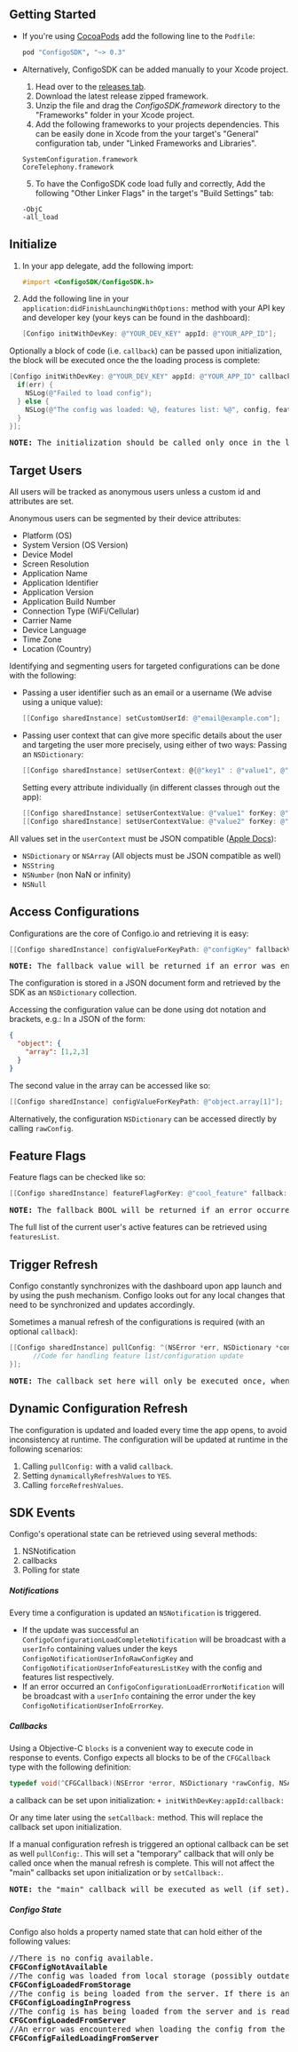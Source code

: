 ## Getting Started
* If you're using [CocoaPods](https://cocoapods.org) add the following line to the `Podfile`:

  ```ruby
  pod "ConfigoSDK", "~> 0.3"
  ```

* Alternatively, ConfigoSDK can be added manually to your Xcode project.
  1. Head over to the [releases tab](https://github.com/configo-io/configo-ios-sdk/releases).
  2. Download the latest release zipped framework.
  3. Unzip the file and drag the *ConfigoSDK.framework* directory to the "Frameworks" folder in your Xcode project.
  4. Add the following frameworks to your projects dependencies. This can be easily done in Xcode from the your target's "General" configuration tab, under "Linked Frameworks and Libraries".
  
    ```
    SystemConfiguration.framework
    CoreTelephony.framework
    ```
    
  5. To have the ConfigoSDK code load fully and correctly, 
  Add the following "Other Linker Flags" in the target's "Build Settings" tab:
  
    ```
    -ObjC
    -all_load
    ```
 
## Initialize 
1. In your app delegate, add the following import: 
  
    ```objective-c
    #import <ConfigoSDK/ConfigoSDK.h>
    ```
  
2. Add the following line in your `application:didFinishLaunchingWithOptions:` method with your API key and developer key (your keys can be found in the dashboard):

    ```objective-c
    [Configo initWithDevKey: @"YOUR_DEV_KEY" appId: @"YOUR_APP_ID"];
    ```
  
Optionally a block of code (i.e. `callback`) can be passed upon initialization, the block will be executed once the the loading process is complete:

  ```objective-c
  [Configo initWithDevKey: @"YOUR_DEV_KEY" appId: @"YOUR_APP_ID" callback: ^(NSError *err, NSDictionary *config, NSArray *features) {
    if(err) {
      NSLog(@"Failed to load config");
    } else {
      NSLog(@"The config was loaded: %@, features list: %@", config, features);
    }
  }];
  ```
  
<pre>
<b>NOTE:</b> The initialization should be called only once in the lifetime of the app. It has no effect on any consecutive calls.
</pre>

## Target Users
All users will be tracked as anonymous users unless a custom id and attributes are set.

Anonymous users can be segmented by their device attributes:
* Platform (OS)
* System Version (OS Version)
* Device Model
* Screen Resolution
* Application Name
* Application Identifier
* Application Version
* Application Build Number
* Connection Type (WiFi/Cellular)
* Carrier Name
* Device Language
* Time Zone
* Location (Country)

Identifying and segmenting users for targeted configurations can be done with the following:

* Passing a user identifier such as an email or a username (We advise using a unique value):

  ```objective-c
  [[Configo sharedInstance] setCustomUserId: @"email@example.com"];
  ```

* Passing user context that can give more specific details about the user and targeting the user more precisely, using either of two ways:
  Passing an `NSDictionary`:
  
  ```objective-c
  [[Configo sharedInstance] setUserContext: @{@"key1" : @"value1", @"key2": @"value2"}];
  ```
  
  Setting every attribute individually (in different classes through out the app):
  
  ```objective-c
  [[Configo sharedInstance] setUserContextValue: @"value1" forKey: @"key1"];
  [[Configo sharedInstance] setUserContextValue: @"value2" forKey: @"key2"];
  ```
  
All values set in the `userContext` must be JSON compatible ([Apple Docs](https://developer.apple.com/library/ios/documentation/Foundation/Reference/NSJSONSerialization_Class/)):
* `NSDictionary` or `NSArray` (All objects must be JSON compatible as well)
* `NSString`
* `NSNumber` (non NaN or infinity)
* `NSNull`

## Access Configurations
Configurations are the core of Configo.io and retrieving it is easy:

```objective-c
[[Configo sharedInstance] configValueForKeyPath: @"configKey" fallbackValue: @"fallbackString"];
```

<pre>
<b>NOTE:</b> The fallback value will be returned if an error was encountered or the configuration was not found.
</pre>

The configuration is stored in a JSON document form and retrieved by the SDK as an `NSDictionary` collection.

Accessing the configuration value can be done using dot notation and brackets, e.g.:
In a JSON of the form:

```json
{
  "object": {
    "array": [1,2,3]
  }
}
```

The second value in the array can be accessed like so:

```objective-c
[[Configo sharedInstance] configValueForKeyPath: @"object.array[1]"];
```

Alternatively, the configuration `NSDictionary` can be accessed directly by calling `rawConfig`.

## Feature Flags
Feature flags can be checked like so:

```objective-c
[[Configo sharedInstance] featureFlagForKey: @"cool_feature" fallback: YES];
```

<pre>
<b>NOTE:</b> The fallback BOOL will be returned if an error occurred or the feature was not found.
</pre>

The full list of the current user's active features can be retrieved using `featuresList`.

## Trigger Refresh

Configo constantly synchronizes with the dashboard upon app launch and by using the push mechanism. Configo looks out for any local changes that need to be synchronized and updates accordingly.

Sometimes a manual refresh of the configurations is required (with an optional `callback`):

```objective-c
[[Configo sharedInstance] pullConfig: ^(NSError *err, NSDictionary *config, NSArray *features) {
      //Code for handling feature list/configuration update
}];
```

<pre>
<b>NOTE:</b> The callback set here will only be executed once, when that specific call was made. It will have no effect on the callback set using the `setCallback:` method.
</pre>

## Dynamic Configuration Refresh
The configuration is updated and loaded every time the app opens, to avoid inconsistency at runtime. The configuration will be updated at runtime in the following scenarios:

1. Calling `pullConfig:` with a valid `callback`.
2. Setting `dynamicallyRefreshValues` to `YES`.
3. Calling `forceRefreshValues`.

## SDK Events
Configo's operational state can be retrieved using several methods:

1. NSNotification
2. callbacks
3. Polling for state


##### Notifications

Every time a configuration is updated an `NSNotification` is triggered.

* If the update was successful an `ConfigoConfigurationLoadCompleteNotification` will be broadcast with a `userInfo` containing values under the keys `ConfigoNotificationUserInfoRawConfigKey` and `ConfigoNotificationUserInfoFeaturesListKey` with the config and features list respectively.
* If an error occurred an `ConfigoConfigurationLoadErrorNotification` will be broadcast with a `userInfo` containing the error under the key `ConfigoNotificationUserInfoErrorKey`.


##### Callbacks

Using a Objective-C `blocks` is a convenient way to execute code in response to events. Configo expects all blocks to be of the `CFGCallback` type with the following definition:

```objective-c
typedef void(^CFGCallback)(NSError *error, NSDictionary *rawConfig, NSArray *featuresList);
```

a callback can be set upon initialization: `+ initWithDevKey:appId:callback:`

Or any time later using the `setCallback:` method. This will replace the callback set upon initialization.

If a manual configuration refresh is triggered an optional callback can be set as well `pullConfig:`. This will set a "temporary" callback that will only be called once when the manual refresh is complete. This will not affect the "main" callbacks set upon initialization or by `setCallback:`.

<pre>
<b>NOTE:</b> the "main" callback will be executed as well (if set).
</pre>


##### Configo State

Configo also holds a property named state that can hold either of the following values:

<pre>
//There is no config available.
<b>CFGConfigNotAvailable</b>
//The config was loaded from local storage (possibly outdated).
<b>CFGConfigLoadedFromStorage</b>
//The config is being loaded from the server. If there is an old, local config - it is still avaiable to use.
<b>CFGConfigLoadingInProgress</b>
//The config is has being loaded from the server and is ready for use. Might not be active if dynamicallyRefreshValues is false.
<b>CFGConfigLoadedFromServer</b>
//An error was encountered when loading the config from the server (Possibly no config is available).
<b>CFGConfigFailedLoadingFromServer</b>
</pre>
